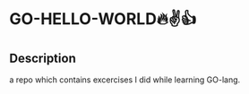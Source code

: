 # GO-HELLO-WORLD:fire::v::thumbsup:

## Description

a repo which contains excercises I did while learning GO-lang.
